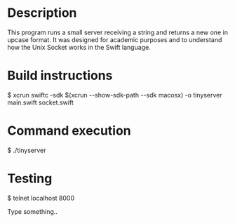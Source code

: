 Description
===========

This program runs a small server receiving a string and returns a new one in upcase format. It was designed for academic purposes and to understand how the Unix Socket works in the Swift language.

Build instructions
=====================

$ xcrun swiftc -sdk $(xcrun --show-sdk-path --sdk macosx) -o tinyserver main.swift socket.swift

Command execution
=================

$ ./tinyserver

Testing
=======

$ telnet localhost 8000

Type something..
